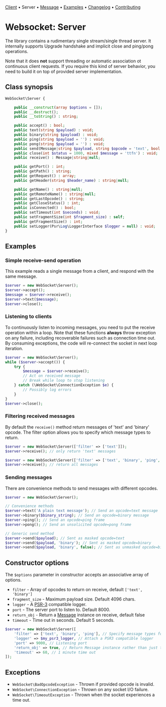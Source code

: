 [Client](app/textalk/websocket/docs/Client.md) • Server • [Message](app/textalk/websocket/docs/Message.md) • [Examples](app/textalk/websocket/docs/Examples.md) • [Changelog](app/textalk/websocket/docs/Changelog.md) • [Contributing](app/textalk/websocket/docs/Contributing.md)

# Websocket: Server

The library contains a rudimentary single stream/single thread server.
It internally supports Upgrade handshake and implicit close and ping/pong operations.

Note that it does **not** support threading or automatic association ot continuous client requests.
If you require this kind of server behavior, you need to build it on top of provided server implementation.

##  Class synopsis

```php
WebSocket\Server {

    public __construct(array $options = []);
    public __destruct();
    public __toString() : string;

    public accept() : bool;
    public text(string $payload) : void;
    public binary(string $payload) : void;
    public ping(string $payload = '') : void;
    public pong(string $payload = '') : void;
    public send(Message|string $payload, string $opcode = 'text', bool $masked = true) : void;
    public close(int $status = 1000, mixed $message = 'ttfn') : void;
    public receive() : Message|string|null;

    public getPort() : int;
    public getPath() : string;
    public getRequest() : array;
    public getHeader(string $header_name) : string|null;

    public getName() : string|null;
    public getRemoteName() : string|null;
    public getLastOpcode() : string;
    public getCloseStatus() : int;
    public isConnected() : bool;
    public setTimeout(int $seconds) : void;
    public setFragmentSize(int $fragment_size) : self;
    public getFragmentSize() : int;
    public setLogger(Psr\Log\LoggerInterface $logger = null) : void;
}
```

## Examples

### Simple receive-send operation

This example reads a single message from a client, and respond with the same message.

```php
$server = new WebSocket\Server();
$server->accept();
$message = $server->receive();
$server->text($message);
$server->close();
```

### Listening to clients

To continuously listen to incoming messages, you need to put the receive operation within a loop.
Note that these functions **always** throw exception on any failure, including recoverable failures such as connection time out.
By consuming exceptions, the code will re-connect the socket in next loop iteration.

```php
$server = new WebSocket\Server();
while ($server->accept()) {
    try {
        $message = $server->receive();
        // Act on received message
        // Break while loop to stop listening
    } catch (\WebSocket\ConnectionException $e) {
        // Possibly log errors
    }
}
$server->close();
```

### Filtering received messages

By default the `receive()` method return messages of 'text' and 'binary' opcode.
The filter option allows you to specify which message types to return.

```php
$server = new WebSocket\Server(['filter' => ['text']]);
$server->receive(); // only return 'text' messages

$server = new WebSocket\Server(['filter' => ['text', 'binary', 'ping', 'pong', 'close']]);
$server->receive(); // return all messages
```

### Sending messages

There are convenience methods to send messages with different opcodes.
```php
$server = new WebSocket\Server();

// Convenience methods
$server->text('A plain text message'); // Send an opcode=text message
$server->binary($binary_string); // Send an opcode=binary message
$server->ping(); // Send an opcode=ping frame
$server->pong(); // Send an unsolicited opcode=pong frame

// Generic send method
$server->send($payload); // Sent as masked opcode=text
$server->send($payload, 'binary'); // Sent as masked opcode=binary
$server->send($payload, 'binary', false); // Sent as unmasked opcode=binary
```

## Constructor options

The `$options` parameter in constructor accepts an associative array of options.

* `filter` - Array of opcodes to return on receive, default `['text', 'binary']`
* `fragment_size` - Maximum payload size. Default 4096 chars.
* `logger` - A [PSR-3](https://www.php-fig.org/psr/psr-3/) compatible logger.
* `port` - The server port to listen to. Default 8000.
* `return_obj` - Return a [Message](app/textalk/websocket/docs/Message.md) instance on receive, default false
* `timeout` - Time out in seconds. Default 5 seconds.

```php
$server = new WebSocket\Server([
    'filter' => ['text', 'binary', 'ping'], // Specify message types for receive() to return
    'logger' => $my_psr3_logger, // Attach a PSR3 compatible logger
    'port' => 9000, // Listening port
    'return_obj' => true, // Return Message instance rather than just text
    'timeout' => 60, // 1 minute time out
]);
```

## Exceptions

* `WebSocket\BadOpcodeException` - Thrown if provided opcode is invalid.
* `WebSocket\ConnectionException` - Thrown on any socket I/O failure.
* `WebSocket\TimeoutException` - Thrown when the socket experiences a time out.
